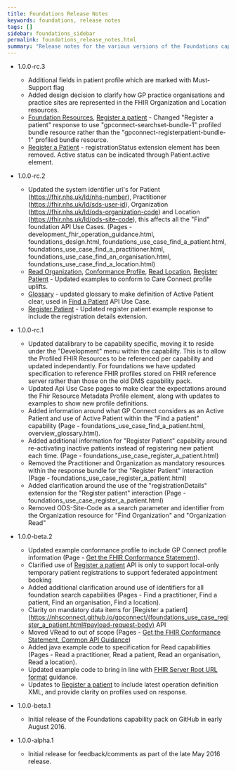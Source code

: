 ```yaml
---
title: Foundations Release Notes
keywords: foundations, release notes
tags: []
sidebar: foundations_sidebar
permalink: foundations_release_notes.html
summary: "Release notes for the various versions of the Foundations capability."
---
```


- 1.0.0-rc.3
  - Additional fields in patient profile which are marked with Must-Support flag 
  - Added design decision to clarify how GP practice organisations and practice sites are represented in the FHIR Organization and Location resources.
  - [Foundation Resources](datalibraryfoundation.html#register-a-patient), [Register a patient](foundations_use_case_register_a_patient.html#payload-response-body) - Changed "Register a patient" response to use "gpconnect-searchset-bundle-1" profiled bundle resource rather than the "gpconnect-registerpatient-bundle-1" profiled bundle resource.
  - [Register a Patient](foundations_use_case_register_a_patient.html#payload-response-body) - registrationStatus extension element has been removed. Active status can be indicated through Patient.active element.

- 1.0.0-rc.2
  - Updated the system identifier uri's for Patient (https://fhir.nhs.uk/Id/nhs-number), Practitioner (https://fhir.nhs.uk/Id/sds-user-id), Organization (https://fhir.nhs.uk/Id/ods-organization-code) and Location (https://fhir.nhs.uk/Id/ods-site-code), this affects all the "Find" foundation API Use Cases. (Pages - development_fhir_operation_guidance.html, foundations_design.html, foundations_use_case_find_a_patient.html, foundations_use_case_find_a_practitioner.html, foundations_use_case_find_an_organisation.html, foundations_use_case_find_a_location.html)
  - [Read Organization](foundations_use_case_read_an_organisation.html), [Conformance Profile](foundations_use_case_get_the_fhir_conformance_profile.html), [Read Location](foundations_use_case_read_a_location.html), [Register Patient](foundations_use_case_register_a_patient.html) - Updated examples to conform to Care Connect profile uplifts.
  - [Glossary](overview_glossary.html#active-patient) - updated glossary to make definition of Active Patient clear, used in [Find a Patient](foundations_use_case_find_a_patient.html) API Use Case.
  - [Register Patient](foundations_use_case_register_a_patient.html) - Updated register patient example response to include the registration details extension.

- 1.0.0-rc.1
  - Updated datalibrary to be capability specific, moving it to reside under the "Development" menu within the capability. This is to allow the Profiled FHIR Resources to be referenced per capability and updated independantly. For foundations we have updated specification to reference FHIR profiles stored on FHIR reference server rather than those on the old DMS capability pack.
  - Updated Api Use Case pages to make clear the expectations around the Fhir Resource Metadata Profile element, along with updates to examples to show new profile definitions.
  - Added information around what GP Connect considers as an Active Patient and use of Active Patient within the "Find a patient" capability (Page - foundations_use_case_find_a_patient.html, overview_glossary.html).
  - Added additional information for "Register Patient" capability around re-activating inactive patients instead of registering new patient each time. (Page - foundations_use_case_register_a_patient.html)
  - Removed the Practitioner and Organization as mandatory resources within the response bundle for the "Register Patient" interaction (Page - foundations_use_case_register_a_patient.html)
  - Added clarification around the use of the "registrationDetails" extension for the "Register patient" interaction (Page - foundations_use_case_register_a_patient.html)
  - Removed ODS-Site-Code as a search parameter and identifier from the Organization resource for "Find Organization" and "Organization Read"

- 1.0.0-beta.2
  - Updated example conformance profile to include GP Connect profile information (Page - [Get the FHIR Conformance Statement](https://nhsconnect.github.io/gpconnect/foundations_use_case_get_the_fhir_conformance_profile.html)).
  - Clarified use of [Register a patient](https://nhsconnect.github.io/gpconnect/foundations_use_case_register_a_patient.html) API is only to support local-only temporary patient registrations to support federated appointment booking
  - Added additional clarification around use of identifiers for all foundation search capabilities (Pages - Find a practitioner, Find a patient, Find an organisation, Find a location).
  - Clarity on mandatory data items for [Register a patient](https://nhsconnect.github.io/gpconnect/(foundations_use_case_register_a_patient.html#payload-request-body) API
  - Moved VRead to out of scope (Pages - [Get the FHIR Conformance Statement, Common API Guidance](https://nhsconnect.github.io/gpconnect/foundations_use_case_get_the_fhir_conformance_profile.html))
  - Added java example code to specification for Read capabilities (Pages - Read a practitioner, Read a patient, Read an organisation, Read a location).
  - Updated example code to bring in line with [FHIR Server Root URL format](https://nhsconnect.github.io/gpconnect/development_fhir_api_guidance.html#fhir-api-versioning) guidance.
  - Updates to [Register a patient](https://nhsconnect.github.io/gpconnect/foundations_use_case_register_a_patient.htm) to include latest operation definition XML, and provide clarity on profiles used on response.

- 1.0.0-beta.1
  - Initial release of the Foundations capability pack on GitHub in early August 2016.
  
- 1.0.0-alpha.1
  - Initial release for feedback/comments as part of the late May 2016 release.